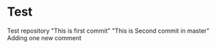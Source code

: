 # Test
Test repository
"This is first commit"
"This is Second commit in master"
Adding one new comment
